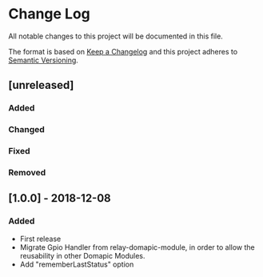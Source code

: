 # Change Log
All notable changes to this project will be documented in this file.

The format is based on [Keep a Changelog](http://keepachangelog.com/) 
and this project adheres to [Semantic Versioning](http://semver.org/).

## [unreleased]
### Added
### Changed
### Fixed
### Removed

## [1.0.0] - 2018-12-08
### Added
- First release
- Migrate Gpio Handler from relay-domapic-module, in order to allow the reusability in other Domapic Modules.
- Add "rememberLastStatus" option
